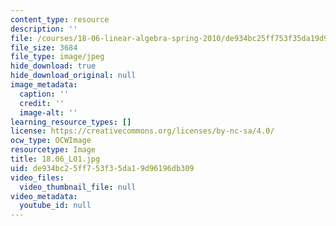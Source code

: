 ```yaml
---
content_type: resource
description: ''
file: /courses/18-06-linear-algebra-spring-2010/de934bc25ff753f35da19d96196db309_18.06_L01.jpg
file_size: 3684
file_type: image/jpeg
hide_download: true
hide_download_original: null
image_metadata:
  caption: ''
  credit: ''
  image-alt: ''
learning_resource_types: []
license: https://creativecommons.org/licenses/by-nc-sa/4.0/
ocw_type: OCWImage
resourcetype: Image
title: 18.06_L01.jpg
uid: de934bc2-5ff7-53f3-5da1-9d96196db309
video_files:
  video_thumbnail_file: null
video_metadata:
  youtube_id: null
---
```

